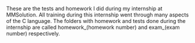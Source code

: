 These are the tests and homework I did during my internship at MMSolution. All training during this internship went through many aspects of the C language. The folders with homework and tests done during the internship are called homework_(homework number) and exam_(exam number) respectively.
